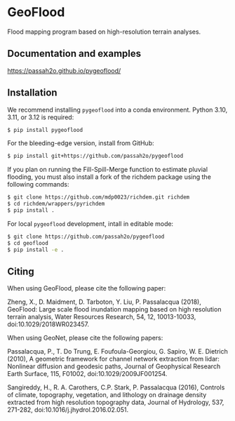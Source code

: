 # GeoFlood

Flood mapping program based on high-resolution terrain analyses.

## Documentation and examples

https://passah2o.github.io/pygeoflood/

## Installation

We recommend installing `pygeoflood` into a conda environment. Python 3.10, 3.11, or 3.12 is required:

```bash
$ pip install pygeoflood
```

For the bleeding-edge version, install from GitHub:

```bash
$ pip install git+https://github.com/passah2o/pygeoflood
```

If you plan on running the Fill-Spill-Merge function to estimate pluvial flooding, you must also install a fork of the richdem package using the following commands:

```bash
$ git clone https://github.com/mdp0023/richdem.git richdem
$ cd richdem/wrappers/pyrichdem
$ pip install .
```

For local `pygeoflood` development, intall in editable mode:

```bash
$ git clone https://github.com/passah2o/pygeoflood
$ cd geoflood
$ pip install -e .
```

## Citing

When using GeoFlood, please cite the following paper:

Zheng, X., D. Maidment, D. Tarboton, Y. Liu, P. Passalacqua (2018), GeoFlood: Large scale flood inundation mapping based on high resolution terrain analysis, Water Resources Research, 54, 12, 10013-10033, doi:10.1029/2018WR023457.

When using GeoNet, please cite the following papers:

Passalacqua, P., T. Do Trung, E. Foufoula-Georgiou, G. Sapiro, W. E. Dietrich (2010), A geometric framework for channel network extraction from lidar: Nonlinear diffusion and geodesic paths, Journal of Geophysical Research Earth Surface, 115, F01002, doi:10.1029/2009JF001254.

Sangireddy, H., R. A. Carothers, C.P. Stark, P. Passalacqua (2016), Controls of climate, topography, vegetation, and lithology on drainage density extracted from high resolution topography data, Journal of Hydrology, 537, 271-282, doi:10.1016/j.jhydrol.2016.02.051.
